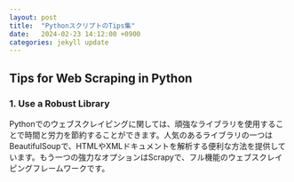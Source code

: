 ```yaml
---
layout: post
title:  "PythonスクリプトのTips集"
date:   2024-02-23 14:12:00 +0900
categories: jekyll update
---
```


## Tips for Web Scraping in Python

### 1. Use a Robust Library

Pythonでのウェブスクレイピングに関しては、頑強なライブラリを使用することで時間と労力を節約することができます。人気のあるライブラリの一つはBeautifulSoupで、HTMLやXMLドキュメントを解析する便利な方法を提供しています。もう一つの強力なオプションはScrapyで、フル機能のウェブスクレイピングフレームワークです。
